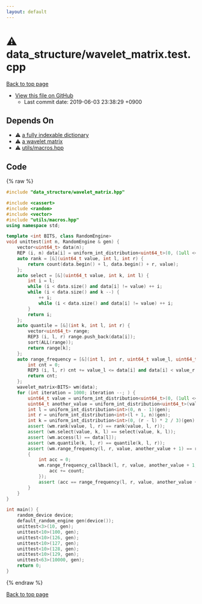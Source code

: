 ```yaml
---
layout: default
---
```


<!-- mathjax config similar to math.stackexchange -->
<script type="text/javascript" async
  src="https://cdnjs.cloudflare.com/ajax/libs/mathjax/2.7.5/MathJax.js?config=TeX-MML-AM_CHTML">
</script>
<script type="text/x-mathjax-config">
  MathJax.Hub.Config({
    TeX: { equationNumbers: { autoNumber: "AMS" }},
    tex2jax: {
      inlineMath: [ ['$','$'] ],
      processEscapes: true
    },
    "HTML-CSS": { matchFontHeight: false },
    displayAlign: "left",
    displayIndent: "2em"
  });
</script>

<script type="text/javascript" src="https://cdnjs.cloudflare.com/ajax/libs/jquery/3.4.1/jquery.min.js"></script>
<script src="https://cdn.jsdelivr.net/npm/jquery-balloon-js@1.1.2/jquery.balloon.min.js" integrity="sha256-ZEYs9VrgAeNuPvs15E39OsyOJaIkXEEt10fzxJ20+2I=" crossorigin="anonymous"></script>
<script type="text/javascript" src="../../assets/js/copy-button.js"></script>
<link rel="stylesheet" href="../../assets/css/copy-button.css" />


# :warning: data_structure/wavelet_matrix.test.cpp
<a href="../../index.html">Back to top page</a>

* <a href="{{ site.github.repository_url }}/blob/master/data_structure/wavelet_matrix.test.cpp">View this file on GitHub</a>
    - Last commit date: 2019-06-03 23:38:29 +0900




## Depends On
* :warning: <a href="../../library/data_structure/fully_indexable_dictionary.hpp.html">a fully indexable dictionary</a>
* :warning: <a href="../../library/data_structure/wavelet_matrix.hpp.html">a wavelet matrix</a>
* :warning: <a href="../../library/utils/macros.hpp.html">utils/macros.hpp</a>


## Code
{% raw %}
```cpp
#include "data_structure/wavelet_matrix.hpp"

#include <cassert>
#include <random>
#include <vector>
#include "utils/macros.hpp"
using namespace std;

template <int BITS, class RandomEngine>
void unittest(int n, RandomEngine & gen) {
    vector<uint64_t> data(n);
    REP (i, n) data[i] = uniform_int_distribution<uint64_t>(0, (1ull << BITS) - 1)(gen);
    auto rank = [&](uint64_t value, int l, int r) {
        return count(data.begin() + l, data.begin() + r, value);
    };
    auto select = [&](uint64_t value, int k, int l) {
        int i = l;
        while (i < data.size() and data[i] != value) ++ i;
        while (i < data.size() and k --) {
            ++ i;
            while (i < data.size() and data[i] != value) ++ i;
        }
        return i;
    };
    auto quantile = [&](int k, int l, int r) {
        vector<uint64_t> range;
        REP3 (i, l, r) range.push_back(data[i]);
        sort(ALL(range));
        return range[k];
    };
    auto range_frequency = [&](int l, int r, uint64_t value_l, uint64_t value_r) {
        int cnt = 0;
        REP3 (i, l, r) cnt += value_l <= data[i] and data[i] < value_r;
        return cnt;
    };
    wavelet_matrix<BITS> wm(data);
    for (int iteration = 1000; iteration --; ) {
        uint64_t value = uniform_int_distribution<uint64_t>(0, (1ull << BITS) - 1)(gen);
        uint64_t another_value = uniform_int_distribution<uint64_t>(value, (1ull << BITS) - 1)(gen);
        int l = uniform_int_distribution<int>(0, n - 1)(gen);
        int r = uniform_int_distribution<int>(l + 1, n)(gen);
        int k = uniform_int_distribution<int>(0, (r - l) * 2 / 3)(gen);
        assert (wm.rank(value, l, r) == rank(value, l, r));
        assert (wm.select(value, k, l) == select(value, k, l));
        assert (wm.access(l) == data[l]);
        assert (wm.quantile(k, l, r) == quantile(k, l, r));
        assert (wm.range_frequency(l, r, value, another_value + 1) == range_frequency(l, r, value, another_value + 1));
        {
            int acc = 0;
            wm.range_frequency_callback(l, r, value, another_value + 1, [&](uint64_t value, int count) {
                acc += count;
            });
            assert (acc == range_frequency(l, r, value, another_value + 1));
        }
    }
}

int main() {
    random_device device;
    default_random_engine gen(device());
    unittest<3>(10, gen);
    unittest<10>(100, gen);
    unittest<10>(126, gen);
    unittest<10>(127, gen);
    unittest<10>(128, gen);
    unittest<10>(129, gen);
    unittest<63>(10000, gen);
    return 0;
}

```
{% endraw %}

<a href="../../index.html">Back to top page</a>

